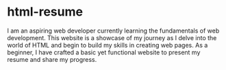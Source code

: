 # html-resume
I am an aspiring web developer currently learning the fundamentals of web development. This website is a showcase of my journey as I delve into the world of HTML and begin to build my skills in creating web pages.  As a beginner, I have crafted a basic yet functional website to present my resume and share my progress. 
